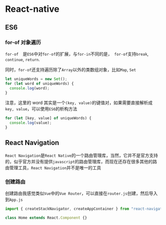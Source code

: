 # React-native

## ES6

### for-of 对象遍历

`for-of`　是`ES6`中对`for-of`的扩展，与`for-in`不同的是，　`for-of`支持`break`, `continue`, `return`.

同时，`for-of`还支持遍历除了`Array`以外的类数组对象，比如`Map`, `Set`

```javascript
let uniqueWords = new Set();
for (let word of uniqueWords) {
  console.log(word);
}
```

注意，这里的 word 其实是一个`(key, value)`的键值对，如果需要直接解析成`key, value`，可以使用`ES6`的析构方法

```javascript
for (let [key, value] of uniqueWords) {
  console.log(value);
}
```

## React Navigation

`React Navigation`是`React Native`的一个路由管理库，当然，它并不是官方支持的，似乎官方并没有提供`javascript`的路由管理库，而现在还存在很多其他的路由管理工具，`React Navigation`并不是唯一的工具

### 创建路由

创建路由我感觉类似`Vue`中的`Vue Router`，可以直接在`router.js`创建，然后导入到`App.js`

```js
import { createStackNavigator, createAppContainer } from "react-navigation";

class Home extends React.Component {}
```
